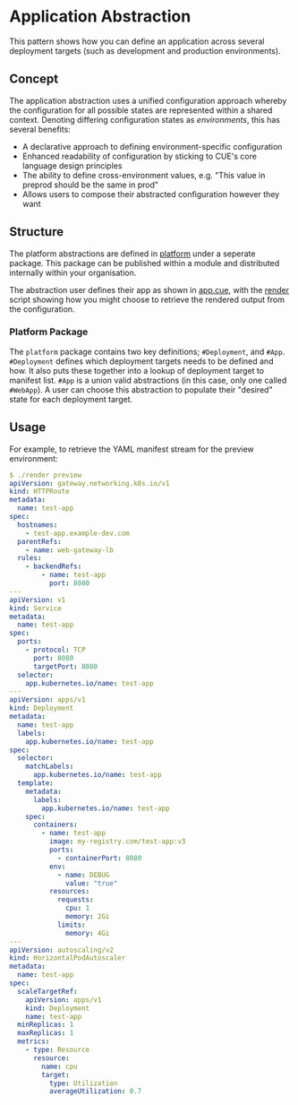 # Application Abstraction

This pattern shows how you can define an application across several deployment targets (such as development and production environments).

## Concept

The application abstraction uses a unified configuration approach whereby the configuration for all possible states are represented within a shared context. Denoting differing configuration states as *environments*, this has several benefits:
- A declarative approach to defining environment-specific configuration
- Enhanced readability of configuration by sticking to CUE's core language design principles
- The ability to define cross-environment values, e.g. "This value in preprod should be the same in prod"
- Allows users to compose their abstracted configuration however they want

## Structure

The platform abstractions are defined in [platform](./platform/) under a seperate package. This package can be published within a module and distributed internally within your organisation.

The abstraction user defines their app as shown in [app.cue](./app.cue), with the [render](./render) script showing how you might choose to retrieve the rendered output from the configuration.

### Platform Package

The `platform` package contains two key definitions; `#Deployment`, and `#App`. `#Deployment` defines which deployment targets needs to be defined and how. It also puts these together into a lookup of deployment target to manifest list. `#App` is a union valid abstractions (in this case, only one called `#WebApp`). A user can choose this abstraction to populate their "desired" state for each deployment target.

## Usage

For example, to retrieve the YAML manifest stream for the preview environment:
```yaml
$ ./render preview
apiVersion: gateway.networking.k8s.io/v1
kind: HTTPRoute
metadata:
  name: test-app
spec:
  hostnames:
    - test-app.example-dev.com
  parentRefs:
    - name: web-gateway-lb
  rules:
    - backendRefs:
        - name: test-app
          port: 8080
---
apiVersion: v1
kind: Service
metadata:
  name: test-app
spec:
  ports:
    - protocol: TCP
      port: 8080
      targetPort: 8080
  selector:
    app.kubernetes.io/name: test-app
---
apiVersion: apps/v1
kind: Deployment
metadata:
  name: test-app
  labels:
    app.kubernetes.io/name: test-app
spec:
  selector:
    matchLabels:
      app.kubernetes.io/name: test-app
  template:
    metadata:
      labels:
        app.kubernetes.io/name: test-app
    spec:
      containers:
        - name: test-app
          image: my-registry.com/test-app:v3
          ports:
            - containerPort: 8080
          env:
            - name: DEBUG
              value: "true"
          resources:
            requests:
              cpu: 1
              memory: 2Gi
            limits:
              memory: 4Gi
---
apiVersion: autoscaling/v2
kind: HorizontalPodAutoscaler
metadata:
  name: test-app
spec:
  scaleTargetRef:
    apiVersion: apps/v1
    kind: Deployment
    name: test-app
  minReplicas: 1
  maxReplicas: 1
  metrics:
    - type: Resource
      resource:
        name: cpu
        target:
          type: Utilization
          averageUtilization: 0.7

```
